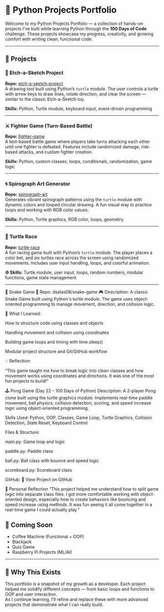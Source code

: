 # 🐍 Python Projects Portfolio

Welcome to my Python Projects Portfolio — a collection of hands-on projects I’ve built while learning Python through the **100 Days of Code** challenge. These projects showcase my progress, creativity, and growing comfort with writing clean, functional code.

---

## 🔧 Projects

### 🎨 Etch-a-Sketch Project  
**Repo:** [etch-a-sketch-project](https://github.com/dsalas08/etch-a-sketch-project)  
A drawing tool built using Python’s `turtle` module. The user controls a turtle with arrow keys to draw lines, rotate direction, and clear the screen — similar to the classic Etch-a-Sketch toy.

**Skills:** Python, Turtle module, keyboard input, event-driven programming

---

### ⚔️ Fighter Game (Turn-Based Battle)  
**Repo:** [fighter-game](https://github.com/dsalas08/fighter-game)  
A text-based battle game where players take turns attacking each other until one fighter is defeated. Features include randomized damage, risk-based attacks, and custom fighter creation.

**Skills:** Python, custom classes, loops, conditionals, randomization, game logic

---

### 🌀 Spirograph Art Generator  
**Repo:** [spirograph-art](https://github.com/dsalas08/spirograph-art)  
Generates vibrant spirograph patterns using the `turtle` module with dynamic colors and looped circular drawing. A fun visual way to practice loops and working with RGB color values.

**Skills:** Python, Turtle graphics, RGB color, loops, geometry

---

### 🐢 Turtle Race  
**Repo:** [turtle-race](https://github.com/dsalas08/turtle-race)  
A fun racing game built with Python’s `turtle` module. The player places a color bet, and six turtles race across the screen using randomized movements. Includes user input handling, loops, and colorful animation.

**⚙ Skills:** Turtle module, user input, loops, random numbers, modular functions, game state management

---

🐍 Snake Game
📂 Repo: dsalas08/snake-game
🎮 Description: A classic Snake Game built using Python's turtle module. The game uses object-oriented programming to manage movement, direction, and collision logic.

🧠 What I Learned:

How to structure code using classes and objects

Handling movement and collision using coordinates

Building game loops and timing with time.sleep()

Modular project structure and Git/GitHub workflow

💡 Reflection:

“This game taught me how to break logic into clean classes and how movement works using coordinates and directions. It was one of the most fun projects to build!”

🕹️ Pong Game (Day 22 – 100 Days of Python)
Description:
A 2-player Pong clone built using the turtle graphics module. Implements real-time paddle movement, ball physics, collision detection, scoring, and speed increase logic using object-oriented programming.

Skills Used:
Python, OOP, Classes, Game Loop, Turtle Graphics, Collision Detection, State Reset, Keyboard Control

Files & Structure:

main.py: Game loop and logic

paddle.py: Paddle class

ball.py: Ball class with bounce and speed logic

scoreboard.py: Scoreboard class

GitHub:
🔗 View Project on GitHub

💬 Personal Reflection
“This project helped me understand how to split game logic into separate class files. I got more comfortable working with object-oriented design, especially how to create behaviors like bouncing and speed increase using methods. It was fun seeing it all come together in a real-time game I could actually play.”

## 🚀 Coming Soon
- Coffee Machine (Functional + OOP)
- Blackjack
- Quiz Game
- Raspberry Pi Projects (ML/AI)

---

## 🧠 Why This Exists

This portfolio is a snapshot of my growth as a developer. Each project helped me solidify different concepts — from basic loops and functions to OOP and user interaction.  
As I continue learning, I’ll refine and replace these with more advanced projects that demonstrate what I can really build.
